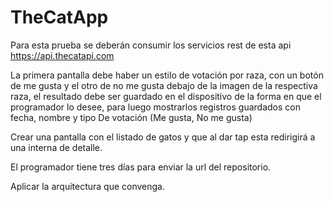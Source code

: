 # TheCatApp
Para esta prueba se deberán consumir los servicios rest de esta api https://api.thecatapi.com

La primera pantalla debe haber un estilo de votación por raza, con un botón de me gusta y el otro de no me gusta debajo de la imagen de la respectiva raza,  el resultado debe ser guardado en el dispositivo de la forma en que el programador lo desee, para luego mostrarlos registros guardados  con fecha, nombre  y tipo De votación (Me gusta, No me gusta)
 
Crear una pantalla con el listado de gatos y que al dar tap esta redirigirá a una interna de detalle.
 
El programador tiene tres días para enviar la url del repositorio.
 
Aplicar la arquitectura que convenga.
